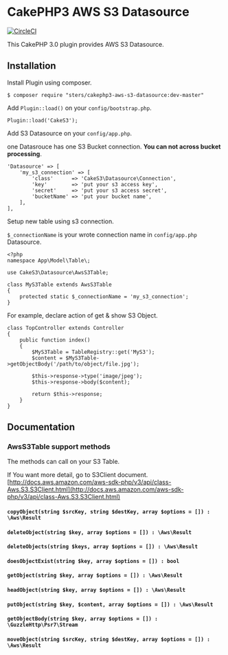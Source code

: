 # CakePHP3 AWS S3 Datasource

[![CircleCI](https://circleci.com/gh/sters/cakephp3-aws-s3-datasource/tree/master.svg?style=svg)](https://circleci.com/gh/sters/cakephp3-aws-s3-datasource/tree/master)

This CakePHP 3.0 plugin provides AWS S3 Datasource.


## Installation

Install Plugin using composer.

```
$ composer require "sters/cakephp3-aws-s3-datasource:dev-master"
```

Add `Plugin::load()` on your `config/bootstrap.php`.

```
Plugin::load('CakeS3');
```

Add S3 Datasource on your `config/app.php`.

one Datasrouce has one S3 Bucket connection.
**You can not across bucket processing**.

```
'Datasource' => [
    'my_s3_connection' => [
        'class'      => 'CakeS3\Datasource\Connection',
        'key'        => 'put your s3 access key',
        'secret'     => 'put your s3 access secret',
        'bucketName' => 'put your bucket name',
    ],
],
```

Setup new table using s3 connection.

`$_connectionName` is your wrote connection name in `config/app.php` Datasource.

```
<?php
namespace App\Model\Table\;

use CakeS3\Datasource\AwsS3Table;

class MyS3Table extends AwsS3Table
{
    protected static $_connectionName = 'my_s3_connection';
}
```

For example, declare action of get & show S3 Object. 

```
class TopController extends Controller
{
    public function index()
    {
        $MyS3Table = TableRegistry::get('MyS3');
        $content = $MyS3Table->getObjectBody('/path/to/object/file.jpg');
        
        $this->response->type('image/jpeg');
        $this->response->body($content);
        
        return $this->response;
    }
}
```


## Documentation

### AwsS3Table support methods

The methods can call on your S3 Table.

If You want more detail, go to S3Client document.  
[http://docs.aws.amazon.com/aws-sdk-php/v3/api/class-Aws.S3.S3Client.html](http://docs.aws.amazon.com/aws-sdk-php/v3/api/class-Aws.S3.S3Client.html)

#### ```copyObject(string $srcKey, string $destKey, array $options = []) : \Aws\Result```
#### ```deleteObject(string $key, array $options = []) : \Aws\Result```
#### ```deleteObjects(string $keys, array $options = []) : \Aws\Result```
#### ```doesObjectExist(string $key, array $options = []) : bool```
#### ```getObject(string $key, array $options = []) : \Aws\Result```
#### ```headObject(string $key, array $options = []) : \Aws\Result```
#### ```putObject(string $key, $content, array $options = []) : \Aws\Result```
#### ```getObjectBody(string $key, array $options = []) : \GuzzleHttp\Psr7\Stream```
#### ```moveObject(string $srcKey, string $destKey, array $options = []) : \Aws\Result```

